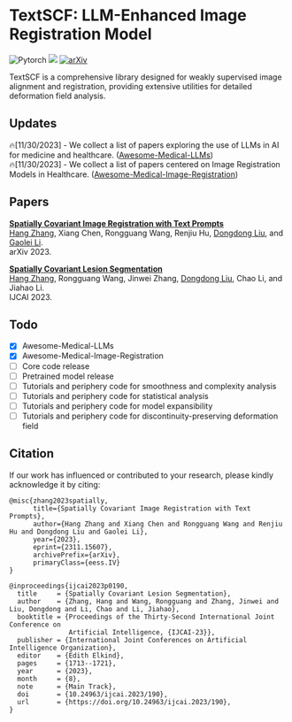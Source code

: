 # TextSCF: LLM-Enhanced Image Registration Model

![Pytorch](https://img.shields.io/badge/Implemented%20in-Pytorch-red.svg) <a href="https://opensource.org/licenses/MIT"><img src="https://img.shields.io/badge/License-MIT-yellow.svg"></a> [![arXiv](https://img.shields.io/badge/arXiv-2111.10480-b31b1b.svg)](https://arxiv.org/abs/2311.15607)

TextSCF is a comprehensive library designed for weakly supervised image alignment and registration, providing extensive utilities for detailed deformation field analysis.

## Updates

🔥[11/30/2023] - We collect a list of papers exploring the use of LLMs in AI for medicine and healthcare. ([Awesome-Medical-LLMs](docs/Awesome-Medical-LLMs.md)) <br>
🔥[11/30/2023] - We collect a list of papers centered on Image Registration Models in Healthcare. ([Awesome-Medical-Image-Registration](docs/Awesome-Medical-Image-Registration.md))

## Papers

**[Spatially Covariant Image Registration with Text Prompts](https://arxiv.org/abs/2311.15607)** <br>
[Hang Zhang](https://tinymilky.com), Xiang Chen, Rongguang Wang, Renjiu Hu, [Dongdong Liu](https://ddliu365.github.io/), and [Gaolei Li](https://icst.sjtu.edu.cn/DirectoryDetail.aspx?id=28). <br>
arXiv 2023. 

**[Spatially Covariant Lesion Segmentation](https://www.ijcai.org/proceedings/2023/0190)**  <br>
[Hang Zhang](https://tinymilky.com), Rongguang Wang, Jinwei Zhang, [Dongdong Liu](https://ddliu365.github.io/), Chao Li, and Jiahao Li.  <br>
IJCAI 2023.

## Todo
- [x] Awesome-Medical-LLMs
- [x] Awesome-Medical-Image-Registration
- [ ] Core code release
- [ ] Pretrained model release
- [ ] Tutorials and periphery code for smoothness and complexity analysis
- [ ] Tutorials and periphery code for statistical analysis
- [ ] Tutorials and periphery code for model expansibility
- [ ] Tutorials and periphery code for discontinuity-preserving deformation field

## Citation
If our work has influenced or contributed to your research, please kindly acknowledge it by citing:
```
@misc{zhang2023spatially,
      title={Spatially Covariant Image Registration with Text Prompts}, 
      author={Hang Zhang and Xiang Chen and Rongguang Wang and Renjiu Hu and Dongdong Liu and Gaolei Li},
      year={2023},
      eprint={2311.15607},
      archivePrefix={arXiv},
      primaryClass={eess.IV}
}

@inproceedings{ijcai2023p0190,
  title     = {Spatially Covariant Lesion Segmentation},
  author    = {Zhang, Hang and Wang, Rongguang and Zhang, Jinwei and Liu, Dongdong and Li, Chao and Li, Jiahao},
  booktitle = {Proceedings of the Thirty-Second International Joint Conference on
               Artificial Intelligence, {IJCAI-23}},
  publisher = {International Joint Conferences on Artificial Intelligence Organization},
  editor    = {Edith Elkind},
  pages     = {1713--1721},
  year      = {2023},
  month     = {8},
  note      = {Main Track},
  doi       = {10.24963/ijcai.2023/190},
  url       = {https://doi.org/10.24963/ijcai.2023/190},
}

```